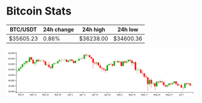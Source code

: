 # Bitcoin Stats

BTC/USDT|24h change|24h high|24h low|
|---|---|---|---|
|$35605.23|0.86%|$36238.00|$34600.36|

<img src="./chart.svg">
